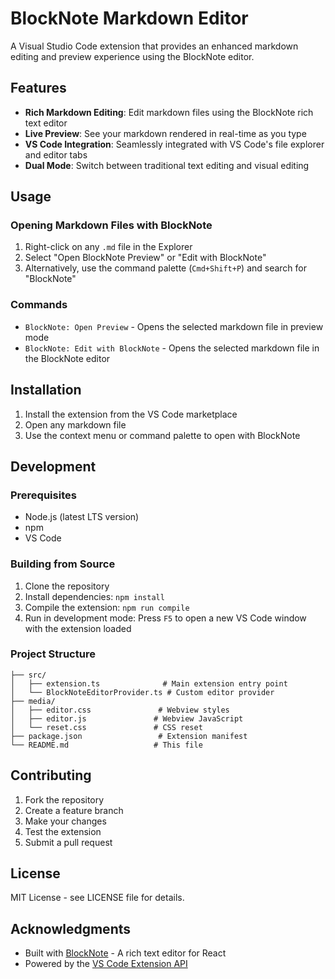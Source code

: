 # BlockNote Markdown Editor

A Visual Studio Code extension that provides an enhanced markdown editing and preview experience using the BlockNote editor.

## Features

- **Rich Markdown Editing**: Edit markdown files using the BlockNote rich text editor
- **Live Preview**: See your markdown rendered in real-time as you type
- **VS Code Integration**: Seamlessly integrated with VS Code's file explorer and editor tabs
- **Dual Mode**: Switch between traditional text editing and visual editing

## Usage

### Opening Markdown Files with BlockNote

1. Right-click on any `.md` file in the Explorer
2. Select "Open BlockNote Preview" or "Edit with BlockNote"
3. Alternatively, use the command palette (`Cmd+Shift+P`) and search for "BlockNote"

### Commands

- `BlockNote: Open Preview` - Opens the selected markdown file in preview mode
- `BlockNote: Edit with BlockNote` - Opens the selected markdown file in the BlockNote editor

## Installation

1. Install the extension from the VS Code marketplace
2. Open any markdown file
3. Use the context menu or command palette to open with BlockNote

## Development

### Prerequisites

- Node.js (latest LTS version)
- npm
- VS Code

### Building from Source

1. Clone the repository
2. Install dependencies: `npm install`
3. Compile the extension: `npm run compile`
4. Run in development mode: Press `F5` to open a new VS Code window with the extension loaded

### Project Structure

```
├── src/
│   ├── extension.ts              # Main extension entry point
│   └── BlockNoteEditorProvider.ts # Custom editor provider
├── media/
│   ├── editor.css               # Webview styles
│   ├── editor.js               # Webview JavaScript
│   └── reset.css               # CSS reset
├── package.json                 # Extension manifest
└── README.md                   # This file
```

## Contributing

1. Fork the repository
2. Create a feature branch
3. Make your changes
4. Test the extension
5. Submit a pull request

## License

MIT License - see LICENSE file for details.

## Acknowledgments

- Built with [BlockNote](https://www.blocknotejs.org/) - A rich text editor for React
- Powered by the [VS Code Extension API](https://code.visualstudio.com/api)
